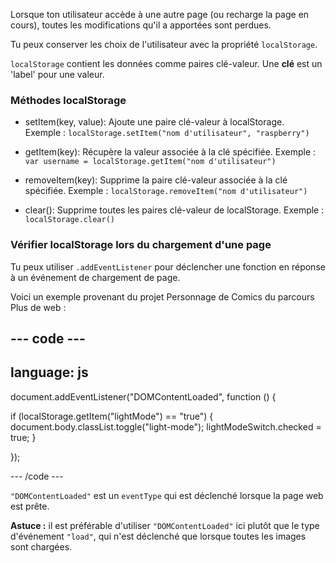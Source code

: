 Lorsque ton utilisateur accède à une autre page (ou recharge la page en cours), toutes les modifications qu'il a apportées sont perdues.

Tu peux conserver les choix de l'utilisateur avec la propriété `localStorage`.

`localStorage` contient les données comme paires clé-valeur. Une **clé** est un 'label' pour une valeur.

### Méthodes localStorage

- setItem(key, value):
  Ajoute une paire clé-valeur à localStorage.
  Exemple : `localStorage.setItem("nom d'utilisateur", "raspberry")`

- getItem(key):
  Récupère la valeur associée à la clé spécifiée.
  Exemple : `var username = localStorage.getItem("nom d'utilisateur")`

- removeItem(key):
  Supprime la paire clé-valeur associée à la clé spécifiée.
  Exemple : `localStorage.removeItem("nom d'utilisateur")`

- clear():
  Supprime toutes les paires clé-valeur de localStorage.
  Exemple : `localStorage.clear()`

### Vérifier localStorage lors du chargement d'une page

Tu peux utiliser `.addEventListener` pour déclencher une fonction en réponse à un événement de chargement de page.

Voici un exemple provenant du projet Personnage de Comics du parcours Plus de web :

--- code ---
---
language: js
---

document.addEventListener("DOMContentLoaded", function () {    
  
  if (localStorage.getItem("lightMode") == "true") {
    document.body.classList.toggle("light-mode");
    lightModeSwitch.checked = true;
  }

});
      
--- /code ---

`"DOMContentLoaded"` est un `eventType` qui est déclenché lorsque la page web est prête.

**Astuce :** il est préférable d'utiliser `"DOMContentLoaded"` ici plutôt que le type d'événement `"load"`, qui n'est déclenché que lorsque toutes les images sont chargées.
